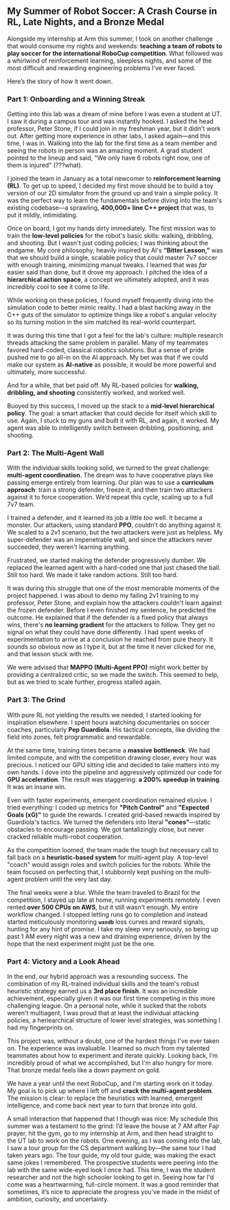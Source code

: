 ## My Summer of Robot Soccer: A Crash Course in RL, Late Nights, and a Bronze Medal

Alongside my internship at Arm this summer, I took on another challenge that would consume my nights and weekends: **teaching a team of robots to play soccer for the international RoboCup competition**. What followed was a whirlwind of reinforcement learning, sleepless nights, and some of the most difficult and rewarding engineering problems I’ve ever faced.

Here’s the story of how it went down.

### Part 1: Onboarding and a Winning Streak

Getting into this lab was a dream of mine before I was even a student at UT. I saw it during a campus tour and was instantly hooked. I asked the head professor, Peter Stone, if I could join in my freshman year, but it didn't work out. After getting more experience in other labs, I asked again—and this time, I was in. Walking into the lab for the first time as a team member and seeing the robots in person was an amazing moment. A grad student pointed to the lineup and said, "We only have 6 robots right now, one of them is injured" (???what).

I joined the team in January as a total newcomer to **reinforcement learning (RL)**. To get up to speed, I decided my first move should be to build a toy version of our 2D simulator from the ground up and train a simple policy. It was the perfect way to learn the fundamentals before diving into the team's existing codebase—a sprawling, **400,000+ line C++ project** that was, to put it mildly, intimidating.

Once on board, I got my hands dirty immediately. The first mission was to train the **low-level policies** for the robot's basic skills: walking, dribbling, and shooting. But I wasn't just coding policies; I was thinking about the endgame. My core philosophy, heavily inspired by AI's **“Bitter Lesson,”** was that we should build a single, scalable policy that could master 7v7 soccer with enough training, minimizing manual tweaks. I learned that was *far* easier said than done, but it drove my approach. I pitched the idea of a **hierarchical action space**, a concept we ultimately adopted, and it was incredibly cool to see it come to life.

While working on these policies, I found myself frequently diving into the simulation code to better mimic reality. I had a blast hacking away in the C++ guts of the simulator to optimize things like a robot's angular velocity so its turning motion in the sim matched its real-world counterpart.

It was during this time that I got a feel for the lab's culture: multiple research threads attacking the same problem in parallel. Many of my teammates favored hard-coded, classical robotics solutions. But a sense of pride pushed me to go all-in on the AI approach. My bet was that if we could make our system as **AI-native** as possible, it would be more powerful and ultimately, more successful.

And for a while, that bet paid off. My RL-based policies for **walking, dribbling, and shooting** consistently worked, and worked well.

Buoyed by this success, I moved up the stack to a **mid-level hierarchical policy**. The goal: a smart attacker that could decide for itself which skill to use. Again, I stuck to my guns and built it with RL, and again, it worked. My agent was able to intelligently switch between dribbling, positioning, and shooting.

### Part 2: The Multi-Agent Wall

With the individual skills looking solid, we turned to the great challenge: **multi-agent coordination**. The dream was to have cooperative plays like passing emerge entirely from learning. Our plan was to use a **curriculum approach**: train a strong defender, freeze it, and then train two attackers against it to force cooperation. We’d repeat this cycle, scaling up to a full 7v7 team.

I trained a defender, and it learned its job a little *too* well. It became a monster. Our attackers, using standard **PPO**, couldn’t do anything against it. We scaled to a 2v1 scenario, but the two attackers were just as helpless. My super-defender was an impenetrable wall, and since the attackers never succeeded, they weren't learning anything.

Frustrated, we started making the defender progressively dumber. We replaced the learned agent with a hard-coded one that just chased the ball. Still too hard. We made it take random actions. Still too hard.

It was during this struggle that one of the most memorable moments of the project happened. I was about to demo my failing 2v1 training to my professor, Peter Stone, and explain how the attackers couldn't learn against the frozen defender. Before I even finished my sentence, he predicted the outcome. He explained that if the defender is a fixed policy that always wins, there's **no learning gradient** for the attackers to follow. They get no signal on what they could have done differently. I had spent weeks of experimentation to arrive at a conclusion he reached from pure theory. It sounds so obvious now as I type it, but at the time it never clicked for me, and that lesson stuck with me.

We were advised that **MAPPO (Multi-Agent PPO)** might work better by providing a centralized critic, so we made the switch. This seemed to help, but as we tried to scale further, progress stalled again.

### Part 3: The Grind

With pure RL not yielding the results we needed, I started looking for inspiration elsewhere. I spent hours watching documentaries on soccer coaches, particularly **Pep Guardiola**. His tactical concepts, like dividing the field into zones, felt programmatic and rewardable.

At the same time, training times became a **massive bottleneck**. We had limited compute, and with the competition drawing closer, every hour was precious. I noticed our GPU sitting idle and decided to take matters into my own hands. I dove into the pipeline and aggressively optimized our code for **GPU acceleration**. The result was staggering: **a 200% speedup in training**. It was an insane win.

Even with faster experiments, emergent coordination remained elusive. I tried everything: I coded up metrics for **"Pitch Control"** and **"Expected Goals (xG)"** to guide the rewards. I created grid-based rewards inspired by Guardiola's tactics. We turned the defenders into literal **"cones"**—static obstacles to encourage passing. We got tantalizingly close, but never cracked reliable multi-robot cooperation.

As the competition loomed, the team made the tough but necessary call to fall back on a **heuristic-based system** for multi-agent play. A top-level "coach" would assign roles and switch policies for the robots. While the team focused on perfecting that, I stubbornly kept pushing on the multi-agent problem until the very last day.

The final weeks were a blur. While the team traveled to Brazil for the competition, I stayed up late at home, running experiments remotely. I even rented **over 500 CPUs on AWS**, but it still wasn't enough. My entire workflow changed. I stopped letting runs go to completion and instead started meticulously monitoring **`wandb`** loss curves and reward signals, hunting for any hint of promise. I take my sleep very seriously, so being up past 1 AM every night was a new and draining experience, driven by the hope that the next experiment might just be the one.

### Part 4: Victory and a Look Ahead

In the end, our hybrid approach was a resounding success. The combination of my RL-trained individual skills and the team's robust heuristic strategy earned us a **3rd place finish**. It was an incredible achievement, especially given it was our first time competing in this more challenging league. On a personal note, while it sucked that the robots weren't multiagent, I was proud that at least the individual attacking policies, a heriearchical structure of lower level strategies, was something I had my fingerprints on. 

This project was, without a doubt, one of the hardest things I've ever taken on. The experience was invaluable. I learned so much from my talented teammates about how to experiment and iterate quickly. Looking back, I’m incredibly proud of what we accomplished, but I'm also hungry for more. That bronze medal feels like a down payment on gold.

We have a year until the next RoboCup, and I'm starting work on it today. My goal is to pick up where I left off and **crack the multi-agent problem**. The mission is clear: to replace the heuristics with learned, emergent intelligence, and come back next year to turn that bronze into gold.

A small interaction that happened that I though was nice: My schedule this summer was a testament to the grind: I’d leave the house at 7 AM after Fajr prayer, hit the gym, go to my internship at Arm, and then head straight to the UT lab to work on the robots. One evening, as I was coming into the lab, I saw a tour group for the CS department walking by—the same tour I had taken years ago. The tour guide, my old tour guide, was making the exact same jokes I remembered. The prospective students were peering into the lab with the same wide-eyed look I once had. This time, I was the student researcher and not the high schooler looking to get in. Seeing how far I'd come was a heartwarming, full-circle moment. It was a good reminder that sometimes, it’s nice to appreciate the progress you've made in the midst of ambition, curiosity, and uncertainty.